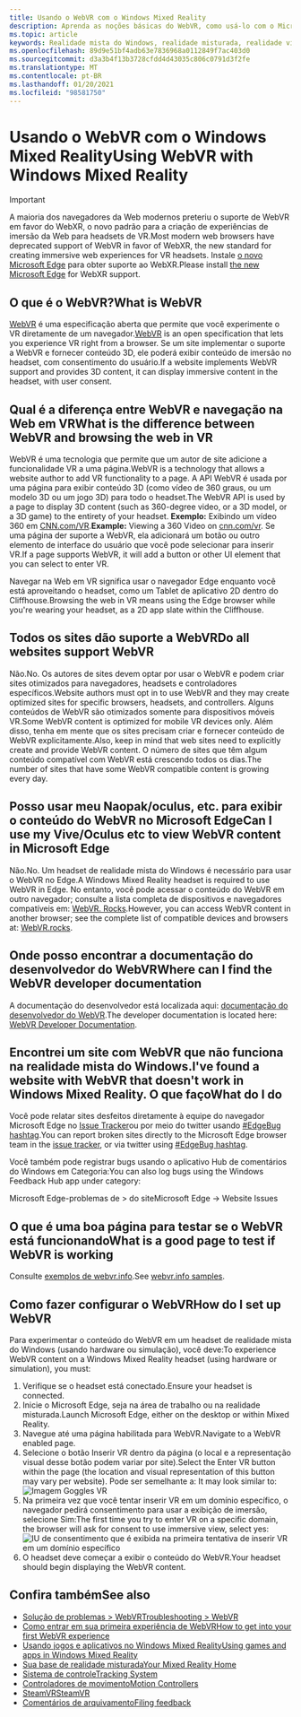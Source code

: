 ```yaml
---
title: Usando o WebVR com o Windows Mixed Reality
description: Aprenda as noções básicas do WebVR, como usá-lo com o Microsoft Edge em headsets de realidade mista do Windows e problemas comuns de solução de problemas.
ms.topic: article
keywords: Realidade mista do Windows, realidade misturada, realidade virtual, VR, Sr, WebVR, Edge, Microsoft Edge, navegação na Web
ms.openlocfilehash: 89d9e51bf4adb63e7836968a0112849f7ac403d0
ms.sourcegitcommit: d3a3b4f13b3728cfdd4d43035c806c0791d3f2fe
ms.translationtype: MT
ms.contentlocale: pt-BR
ms.lasthandoff: 01/20/2021
ms.locfileid: "98581750"
---
```

# <a name="using-webvr-with-windows-mixed-reality"></a><span data-ttu-id="c4dd6-104">Usando o WebVR com o Windows Mixed Reality</span><span class="sxs-lookup"><span data-stu-id="c4dd6-104">Using WebVR with Windows Mixed Reality</span></span>

>[!IMPORTANT]
><span data-ttu-id="c4dd6-105">A maioria dos navegadores da Web modernos preteriu o suporte de WebVR em favor do WebXR, o novo padrão para a criação de experiências de imersão da Web para headsets de VR.</span><span class="sxs-lookup"><span data-stu-id="c4dd6-105">Most modern web browsers have deprecated support of WebVR in favor of WebXR, the new standard for creating immersive web experiences for VR headsets.</span></span> <span data-ttu-id="c4dd6-106">Instale [o novo Microsoft Edge](using-microsoft-edge.md) para obter suporte ao WebXR.</span><span class="sxs-lookup"><span data-stu-id="c4dd6-106">Please install [the new Microsoft Edge](using-microsoft-edge.md) for WebXR support.</span></span>

## <a name="what-is-webvr"></a><span data-ttu-id="c4dd6-107">O que é o WebVR?</span><span class="sxs-lookup"><span data-stu-id="c4dd6-107">What is WebVR</span></span>

<span data-ttu-id="c4dd6-108">[WebVR](https://webvr.info) é uma especificação aberta que permite que você experimente o VR diretamente de um navegador.</span><span class="sxs-lookup"><span data-stu-id="c4dd6-108">[WebVR](https://webvr.info) is an open specification that lets you experience VR right from a browser.</span></span> <span data-ttu-id="c4dd6-109">Se um site implementar o suporte a WebVR e fornecer conteúdo 3D, ele poderá exibir conteúdo de imersão no headset, com consentimento do usuário.</span><span class="sxs-lookup"><span data-stu-id="c4dd6-109">If a website implements WebVR support and provides 3D content, it can display immersive content in the headset, with user consent.</span></span>

## <a name="what-is-the-difference-between-webvr-and-browsing-the-web-in-vr"></a><span data-ttu-id="c4dd6-110">Qual é a diferença entre WebVR e navegação na Web em VR</span><span class="sxs-lookup"><span data-stu-id="c4dd6-110">What is the difference between WebVR and browsing the web in VR</span></span>

<span data-ttu-id="c4dd6-111">WebVR é uma tecnologia que permite que um autor de site adicione a funcionalidade VR a uma página.</span><span class="sxs-lookup"><span data-stu-id="c4dd6-111">WebVR is a technology that allows a website author to add VR functionality to a page.</span></span> <span data-ttu-id="c4dd6-112">A API WebVR é usada por uma página para exibir conteúdo 3D (como vídeo de 360 graus, ou um modelo 3D ou um jogo 3D) para todo o headset.</span><span class="sxs-lookup"><span data-stu-id="c4dd6-112">The WebVR API is used by a page to display 3D content (such as 360-degree video, or a 3D model, or a 3D game) to the entirety of your headset.</span></span> <span data-ttu-id="c4dd6-113">**Exemplo:** Exibindo um vídeo 360 em [CNN.com/VR](http://cnn.com/vr).</span><span class="sxs-lookup"><span data-stu-id="c4dd6-113">**Example:** Viewing a 360 Video on [cnn.com/vr](http://cnn.com/vr).</span></span> <span data-ttu-id="c4dd6-114">Se uma página der suporte a WebVR, ela adicionará um botão ou outro elemento de interface do usuário que você pode selecionar para inserir VR.</span><span class="sxs-lookup"><span data-stu-id="c4dd6-114">If a page supports WebVR, it will add a button or other UI element that you can select to enter VR.</span></span>

<span data-ttu-id="c4dd6-115">Navegar na Web em VR significa usar o navegador Edge enquanto você está aproveitando o headset, como um Tablet de aplicativo 2D dentro do Cliffhouse.</span><span class="sxs-lookup"><span data-stu-id="c4dd6-115">Browsing the web in VR means using the Edge browser while you're wearing your headset, as a 2D app slate within the Cliffhouse.</span></span>

## <a name="do-all-websites-support-webvr"></a><span data-ttu-id="c4dd6-116">Todos os sites dão suporte a WebVR</span><span class="sxs-lookup"><span data-stu-id="c4dd6-116">Do all websites support WebVR</span></span>

<span data-ttu-id="c4dd6-117">Não.</span><span class="sxs-lookup"><span data-stu-id="c4dd6-117">No.</span></span> <span data-ttu-id="c4dd6-118">Os autores de sites devem optar por usar o WebVR e podem criar sites otimizados para navegadores, headsets e controladores específicos.</span><span class="sxs-lookup"><span data-stu-id="c4dd6-118">Website authors must opt in to use WebVR and they may create optimized sites for specific browsers, headsets, and controllers.</span></span> <span data-ttu-id="c4dd6-119">Alguns conteúdos de WebVR são otimizados somente para dispositivos móveis VR.</span><span class="sxs-lookup"><span data-stu-id="c4dd6-119">Some WebVR content is optimized for mobile VR devices only.</span></span> <span data-ttu-id="c4dd6-120">Além disso, tenha em mente que os sites precisam criar e fornecer conteúdo de WebVR explicitamente.</span><span class="sxs-lookup"><span data-stu-id="c4dd6-120">Also, keep in mind that web sites need to explicitly create and provide WebVR content.</span></span> <span data-ttu-id="c4dd6-121">O número de sites que têm algum conteúdo compatível com WebVR está crescendo todos os dias.</span><span class="sxs-lookup"><span data-stu-id="c4dd6-121">The number of sites that have some WebVR compatible content is growing every day.</span></span>

## <a name="can-i-use-my-viveoculus-etc-to-view-webvr-content-in-microsoft-edge"></a><span data-ttu-id="c4dd6-122">Posso usar meu Naopak/oculus, etc. para exibir o conteúdo do WebVR no Microsoft Edge</span><span class="sxs-lookup"><span data-stu-id="c4dd6-122">Can I use my Vive/Oculus etc to view WebVR content in Microsoft Edge</span></span>

<span data-ttu-id="c4dd6-123">Não.</span><span class="sxs-lookup"><span data-stu-id="c4dd6-123">No.</span></span> <span data-ttu-id="c4dd6-124">Um headset de realidade mista do Windows é necessário para usar o WebVR no Edge.</span><span class="sxs-lookup"><span data-stu-id="c4dd6-124">A Windows Mixed Reality headset is required to use WebVR in Edge.</span></span> <span data-ttu-id="c4dd6-125">No entanto, você pode acessar o conteúdo do WebVR em outro navegador; consulte a lista completa de dispositivos e navegadores compatíveis em: [WebVR. Rocks](http://webvr.rocks/).</span><span class="sxs-lookup"><span data-stu-id="c4dd6-125">However, you can access WebVR content in another browser; see the complete list of compatible devices and browsers at: [WebVR.rocks](http://webvr.rocks/).</span></span>

## <a name="where-can-i-find-the-webvr-developer-documentation"></a><span data-ttu-id="c4dd6-126">Onde posso encontrar a documentação do desenvolvedor do WebVR</span><span class="sxs-lookup"><span data-stu-id="c4dd6-126">Where can I find the WebVR developer documentation</span></span>

<span data-ttu-id="c4dd6-127">A documentação do desenvolvedor está localizada aqui: [documentação do desenvolvedor do WebVR](/microsoft-edge/webvr/).</span><span class="sxs-lookup"><span data-stu-id="c4dd6-127">The developer documentation is located here: [WebVR Developer Documentation](/microsoft-edge/webvr/).</span></span>

## <a name="ive-found-a-website-with-webvr-that-doesnt-work-in-windows-mixed-reality-what-do-i-do"></a><span data-ttu-id="c4dd6-128">Encontrei um site com WebVR que não funciona na realidade mista do Windows.</span><span class="sxs-lookup"><span data-stu-id="c4dd6-128">I've found a website with WebVR that doesn't work in Windows Mixed Reality.</span></span> <span data-ttu-id="c4dd6-129">O que faço</span><span class="sxs-lookup"><span data-stu-id="c4dd6-129">What do I do</span></span>

<span data-ttu-id="c4dd6-130">Você pode relatar sites desfeitos diretamente à equipe do navegador Microsoft Edge no [Issue Tracker](https://developer.microsoft.com/en-us/microsoft-edge/platform/issues/)ou por meio do twitter usando [#EdgeBug hashtag](https://blogs.windows.com/msedgedev/2016/08/11/edgebug-twitter/).</span><span class="sxs-lookup"><span data-stu-id="c4dd6-130">You can report broken sites directly to the Microsoft Edge browser team in the [issue tracker](https://developer.microsoft.com/en-us/microsoft-edge/platform/issues/), or via twitter using [#EdgeBug hashtag](https://blogs.windows.com/msedgedev/2016/08/11/edgebug-twitter/).</span></span>

<span data-ttu-id="c4dd6-131">Você também pode registrar bugs usando o aplicativo Hub de comentários do Windows em Categoria:</span><span class="sxs-lookup"><span data-stu-id="c4dd6-131">You can also log bugs using the Windows Feedback Hub app under category:</span></span>

<span data-ttu-id="c4dd6-132">Microsoft Edge-problemas de > do site</span><span class="sxs-lookup"><span data-stu-id="c4dd6-132">Microsoft Edge -> Website Issues</span></span>

## <a name="what-is-a-good-page-to-test-if-webvr-is-working"></a><span data-ttu-id="c4dd6-133">O que é uma boa página para testar se o WebVR está funcionando</span><span class="sxs-lookup"><span data-stu-id="c4dd6-133">What is a good page to test if WebVR is working</span></span>

<span data-ttu-id="c4dd6-134">Consulte [exemplos de webvr.info](http://webvr.info/samples/XX-vr-controllers.html).</span><span class="sxs-lookup"><span data-stu-id="c4dd6-134">See [webvr.info samples](http://webvr.info/samples/XX-vr-controllers.html).</span></span>

## <a name="how-do-i-set-up-webvr"></a><span data-ttu-id="c4dd6-135">Como fazer configurar o WebVR</span><span class="sxs-lookup"><span data-stu-id="c4dd6-135">How do I set up WebVR</span></span>

<span data-ttu-id="c4dd6-136">Para experimentar o conteúdo do WebVR em um headset de realidade mista do Windows (usando hardware ou simulação), você deve:</span><span class="sxs-lookup"><span data-stu-id="c4dd6-136">To experience WebVR content on a Windows Mixed Reality headset (using hardware or simulation), you must:</span></span>

1. <span data-ttu-id="c4dd6-137">Verifique se o headset está conectado.</span><span class="sxs-lookup"><span data-stu-id="c4dd6-137">Ensure your headset is connected.</span></span>
2. <span data-ttu-id="c4dd6-138">Inicie o Microsoft Edge, seja na área de trabalho ou na realidade misturada.</span><span class="sxs-lookup"><span data-stu-id="c4dd6-138">Launch Microsoft Edge, either on the desktop or within Mixed Reality.</span></span>
3. <span data-ttu-id="c4dd6-139">Navegue até uma página habilitada para WebVR.</span><span class="sxs-lookup"><span data-stu-id="c4dd6-139">Navigate to a WebVR enabled page.</span></span>
4. <span data-ttu-id="c4dd6-140">Selecione o botão Inserir VR dentro da página (o local e a representação visual desse botão podem variar por site).</span><span class="sxs-lookup"><span data-stu-id="c4dd6-140">Select the Enter VR button within the page (the location and visual representation of this button may vary per website).</span></span> <span data-ttu-id="c4dd6-141">Pode ser semelhante a: </span><span class="sxs-lookup"><span data-stu-id="c4dd6-141">It may look similar to:</span></span>\
   ![Imagem Goggles VR](images/75px-enter-vr.png)
5. <span data-ttu-id="c4dd6-143">Na primeira vez que você tentar inserir VR em um domínio específico, o navegador pedirá consentimento para usar a exibição de imersão, selecione Sim:</span><span class="sxs-lookup"><span data-stu-id="c4dd6-143">The first time you try to enter VR on a specific domain, the browser will ask for consent to use immersive view, select yes:</span></span> ![IU de consentimento que é exibida na primeira tentativa de inserir VR em um domínio específico](images/1053px-Webvr-consent-ui.png)
6. <span data-ttu-id="c4dd6-145">O headset deve começar a exibir o conteúdo do WebVR.</span><span class="sxs-lookup"><span data-stu-id="c4dd6-145">Your headset should begin displaying the WebVR content.</span></span>

## <a name="see-also"></a><span data-ttu-id="c4dd6-146">Confira também</span><span class="sxs-lookup"><span data-stu-id="c4dd6-146">See also</span></span>

* [<span data-ttu-id="c4dd6-147">Solução de problemas > WebVR</span><span class="sxs-lookup"><span data-stu-id="c4dd6-147">Troubleshooting > WebVR</span></span>](webvr-questions.md)
* [<span data-ttu-id="c4dd6-148">Como entrar em sua primeira experiência de WebVR</span><span class="sxs-lookup"><span data-stu-id="c4dd6-148">How to get into your first WebVR experience</span></span>](using-games-and-apps-in-windows-mixed-reality.md#how-to-get-into-your-first-webvr-experience)
* [<span data-ttu-id="c4dd6-149">Usando jogos e aplicativos no Windows Mixed Reality</span><span class="sxs-lookup"><span data-stu-id="c4dd6-149">Using games and apps in Windows Mixed Reality</span></span>](using-games-and-apps-in-windows-mixed-reality.md)
* [<span data-ttu-id="c4dd6-150">Sua base de realidade misturada</span><span class="sxs-lookup"><span data-stu-id="c4dd6-150">Your Mixed Reality Home</span></span>](your-mixed-reality-home.md)
* [<span data-ttu-id="c4dd6-151">Sistema de controle</span><span class="sxs-lookup"><span data-stu-id="c4dd6-151">Tracking System</span></span>](tracking-system.md)
* [<span data-ttu-id="c4dd6-152">Controladores de movimento</span><span class="sxs-lookup"><span data-stu-id="c4dd6-152">Motion Controllers</span></span>](controllers-in-wmr.md)
* [<span data-ttu-id="c4dd6-153">SteamVR</span><span class="sxs-lookup"><span data-stu-id="c4dd6-153">SteamVR</span></span>](using-steamvr-with-windows-mixed-reality.md)
* [<span data-ttu-id="c4dd6-154">Comentários de arquivamento</span><span class="sxs-lookup"><span data-stu-id="c4dd6-154">Filing feedback</span></span>](filing-feedback.md)